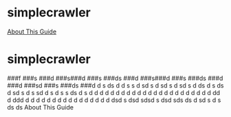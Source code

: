 # simplecrawler
[About This Guide](#about_this_guide)
# <span id="quick_start_guide">simplecrawler</span>
###f
###s
###d
###s###d
###s
###ds
###d
###s###d
###s
###ds
###d
###d
###sd
###s
###ds
###d
d
s
ds
d
d
s
s
d
sd
s
d
sd
s
d
sd
s
d
ds
d
s
ds
d
sd
s
d
s
sd
d
s
d
s
s
ds
d
s
d
d
d
d
d
d
d
d
d
d
d
d
d
d
d
d
d
d
d
d
d
d
d
dd
d
ddd
d
d
d
d
d
d
d
d
d
d
d
d
d
d
d
d
dsd
s
dsd
sdsd
s
dsd
sds
ds
d
sd
s
d
s
ds
ds
<span id="about_this_guide">About This Guide</span>

